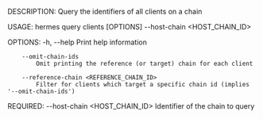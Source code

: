 DESCRIPTION:
Query the identifiers of all clients on a chain

USAGE:
    hermes query clients [OPTIONS] --host-chain <HOST_CHAIN_ID>

OPTIONS:
    -h, --help
            Print help information

        --omit-chain-ids
            Omit printing the reference (or target) chain for each client

        --reference-chain <REFERENCE_CHAIN_ID>
            Filter for clients which target a specific chain id (implies '--omit-chain-ids')

REQUIRED:
        --host-chain <HOST_CHAIN_ID>    Identifier of the chain to query
